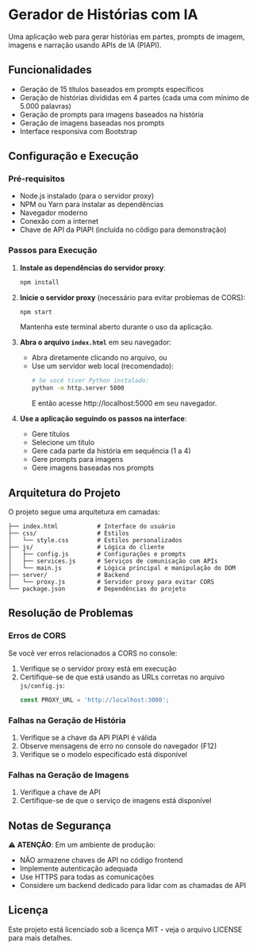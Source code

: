 # Gerador de Histórias com IA

Uma aplicação web para gerar histórias em partes, prompts de imagem, imagens e narração usando APIs de IA (PIAPI).

## Funcionalidades

- Geração de 15 títulos baseados em prompts específicos
- Geração de histórias divididas em 4 partes (cada uma com mínimo de 5.000 palavras)
- Geração de prompts para imagens baseados na história
- Geração de imagens baseadas nos prompts
- Interface responsiva com Bootstrap

## Configuração e Execução

### Pré-requisitos
- Node.js instalado (para o servidor proxy)
- NPM ou Yarn para instalar as dependências
- Navegador moderno
- Conexão com a internet
- Chave de API da PIAPI (incluída no código para demonstração)

### Passos para Execução

1. **Instale as dependências do servidor proxy**:
   ```bash
   npm install
   ```

2. **Inicie o servidor proxy** (necessário para evitar problemas de CORS):
   ```bash
   npm start
   ```
   Mantenha este terminal aberto durante o uso da aplicação.

3. **Abra o arquivo `index.html`** em seu navegador:
   - Abra diretamente clicando no arquivo, ou
   - Use um servidor web local (recomendado):
     ```bash
     # Se você tiver Python instalado:
     python -m http.server 5000
     ```
     E então acesse http://localhost:5000 em seu navegador.

4. **Use a aplicação seguindo os passos na interface**:
   - Gere títulos
   - Selecione um título
   - Gere cada parte da história em sequência (1 a 4)
   - Gere prompts para imagens
   - Gere imagens baseadas nos prompts

## Arquitetura do Projeto

O projeto segue uma arquitetura em camadas:

```
├── index.html           # Interface do usuário
├── css/                 # Estilos
│   └── style.css        # Estilos personalizados
├── js/                  # Lógica do cliente
│   ├── config.js        # Configurações e prompts
│   ├── services.js      # Serviços de comunicação com APIs
│   └── main.js          # Lógica principal e manipulação do DOM
├── server/              # Backend
│   └── proxy.js         # Servidor proxy para evitar CORS
└── package.json         # Dependências do projeto
```

## Resolução de Problemas

### Erros de CORS
Se você ver erros relacionados a CORS no console:
1. Verifique se o servidor proxy está em execução
2. Certifique-se de que está usando as URLs corretas no arquivo `js/config.js`:
   ```javascript
   const PROXY_URL = 'http://localhost:3000';
   ```

### Falhas na Geração de História
1. Verifique se a chave da API PIAPI é válida
2. Observe mensagens de erro no console do navegador (F12)
3. Verifique se o modelo especificado está disponível

### Falhas na Geração de Imagens
1. Verifique a chave de API
2. Certifique-se de que o serviço de imagens está disponível

## Notas de Segurança

⚠️ **ATENÇÃO**: Em um ambiente de produção:
- NÃO armazene chaves de API no código frontend
- Implemente autenticação adequada
- Use HTTPS para todas as comunicações
- Considere um backend dedicado para lidar com as chamadas de API

## Licença

Este projeto está licenciado sob a licença MIT - veja o arquivo LICENSE para mais detalhes. 